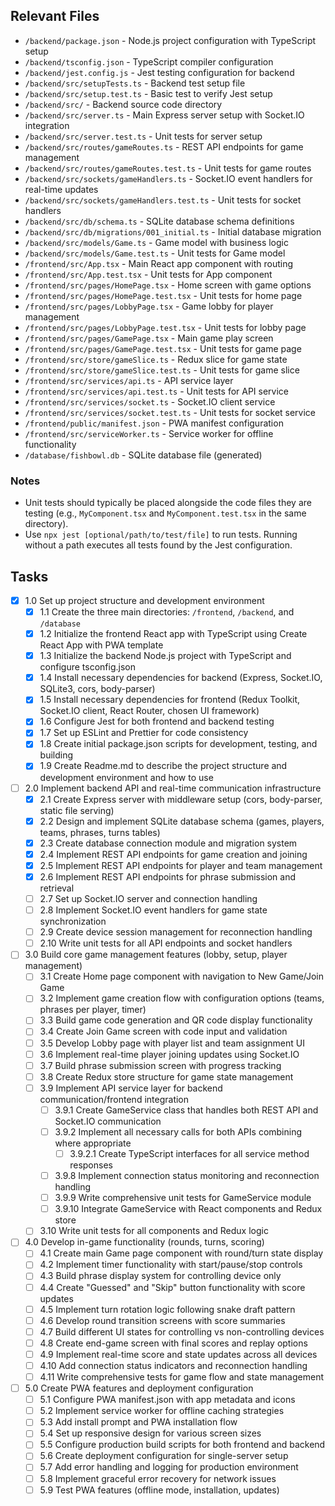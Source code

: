 ## Relevant Files

- `/backend/package.json` - Node.js project configuration with TypeScript setup
- `/backend/tsconfig.json` - TypeScript compiler configuration
- `/backend/jest.config.js` - Jest testing configuration for backend
- `/backend/src/setupTests.ts` - Backend test setup file
- `/backend/src/setup.test.ts` - Basic test to verify Jest setup
- `/backend/src/` - Backend source code directory
- `/backend/src/server.ts` - Main Express server setup with Socket.IO integration
- `/backend/src/server.test.ts` - Unit tests for server setup
- `/backend/src/routes/gameRoutes.ts` - REST API endpoints for game management
- `/backend/src/routes/gameRoutes.test.ts` - Unit tests for game routes
- `/backend/src/sockets/gameHandlers.ts` - Socket.IO event handlers for real-time updates
- `/backend/src/sockets/gameHandlers.test.ts` - Unit tests for socket handlers
- `/backend/src/db/schema.ts` - SQLite database schema definitions
- `/backend/src/db/migrations/001_initial.ts` - Initial database migration
- `/backend/src/models/Game.ts` - Game model with business logic
- `/backend/src/models/Game.test.ts` - Unit tests for Game model
- `/frontend/src/App.tsx` - Main React app component with routing
- `/frontend/src/App.test.tsx` - Unit tests for App component
- `/frontend/src/pages/HomePage.tsx` - Home screen with game options
- `/frontend/src/pages/HomePage.test.tsx` - Unit tests for home page
- `/frontend/src/pages/LobbyPage.tsx` - Game lobby for player management
- `/frontend/src/pages/LobbyPage.test.tsx` - Unit tests for lobby page
- `/frontend/src/pages/GamePage.tsx` - Main game play screen
- `/frontend/src/pages/GamePage.test.tsx` - Unit tests for game page
- `/frontend/src/store/gameSlice.ts` - Redux slice for game state
- `/frontend/src/store/gameSlice.test.ts` - Unit tests for game slice
- `/frontend/src/services/api.ts` - API service layer
- `/frontend/src/services/api.test.ts` - Unit tests for API service
- `/frontend/src/services/socket.ts` - Socket.IO client service
- `/frontend/src/services/socket.test.ts` - Unit tests for socket service
- `/frontend/public/manifest.json` - PWA manifest configuration
- `/frontend/src/serviceWorker.ts` - Service worker for offline functionality
- `/database/fishbowl.db` - SQLite database file (generated)

### Notes

- Unit tests should typically be placed alongside the code files they are testing (e.g., `MyComponent.tsx` and `MyComponent.test.tsx` in the same directory).
- Use `npx jest [optional/path/to/test/file]` to run tests. Running without a path executes all tests found by the Jest configuration.

## Tasks

- [x] 1.0 Set up project structure and development environment
  - [x] 1.1 Create the three main directories: `/frontend`, `/backend`, and `/database`
  - [x] 1.2 Initialize the frontend React app with TypeScript using Create React App with PWA template
  - [x] 1.3 Initialize the backend Node.js project with TypeScript and configure tsconfig.json
  - [x] 1.4 Install necessary dependencies for backend (Express, Socket.IO, SQLite3, cors, body-parser)
  - [x] 1.5 Install necessary dependencies for frontend (Redux Toolkit, Socket.IO client, React Router, chosen UI framework)
  - [x] 1.6 Configure Jest for both frontend and backend testing  
  - [x] 1.7 Set up ESLint and Prettier for code consistency
  - [x] 1.8 Create initial package.json scripts for development, testing, and building
  - [x] 1.9 Create Readme.md to describe the project structure and development environment and how to use

- [ ] 2.0 Implement backend API and real-time communication infrastructure
  - [x] 2.1 Create Express server with middleware setup (cors, body-parser, static file serving)
  - [x] 2.2 Design and implement SQLite database schema (games, players, teams, phrases, turns tables)
  - [x] 2.3 Create database connection module and migration system
  - [x] 2.4 Implement REST API endpoints for game creation and joining
  - [x] 2.5 Implement REST API endpoints for player and team management
  - [x] 2.6 Implement REST API endpoints for phrase submission and retrieval
  - [ ] 2.7 Set up Socket.IO server and connection handling
  - [ ] 2.8 Implement Socket.IO event handlers for game state synchronization
  - [ ] 2.9 Create device session management for reconnection handling
  - [ ] 2.10 Write unit tests for all API endpoints and socket handlers

- [ ] 3.0 Build core game management features (lobby, setup, player management)
  - [ ] 3.1 Create Home page component with navigation to New Game/Join Game
  - [ ] 3.2 Implement game creation flow with configuration options (teams, phrases per player, timer)
  - [ ] 3.3 Build game code generation and QR code display functionality
  - [ ] 3.4 Create Join Game screen with code input and validation
  - [ ] 3.5 Develop Lobby page with player list and team assignment UI
  - [ ] 3.6 Implement real-time player joining updates using Socket.IO
  - [ ] 3.7 Build phrase submission screen with progress tracking
  - [ ] 3.8 Create Redux store structure for game state management
  - [ ] 3.9 Implement API service layer for backend communication/frontend integration
    - [ ] 3.9.1 Create GameService class that handles both REST API and Socket.IO communication
    - [ ] 3.9.2 Implement all necessary calls for both APIs combining where appropriate
      - [ ] 3.9.2.1 Create TypeScript interfaces for all service method responses
    - [ ] 3.9.8 Implement connection status monitoring and reconnection handling
    - [ ] 3.9.9 Write comprehensive unit tests for GameService module
    - [ ] 3.9.10 Integrate GameService with React components and Redux store
  - [ ] 3.10 Write unit tests for all components and Redux logic

- [ ] 4.0 Develop in-game functionality (rounds, turns, scoring)
  - [ ] 4.1 Create main Game page component with round/turn state display
  - [ ] 4.2 Implement timer functionality with start/pause/stop controls
  - [ ] 4.3 Build phrase display system for controlling device only
  - [ ] 4.4 Create "Guessed" and "Skip" button functionality with score updates
  - [ ] 4.5 Implement turn rotation logic following snake draft pattern
  - [ ] 4.6 Develop round transition screens with score summaries
  - [ ] 4.7 Build different UI states for controlling vs non-controlling devices
  - [ ] 4.8 Create end-game screen with final scores and replay options
  - [ ] 4.9 Implement real-time score and state updates across all devices
  - [ ] 4.10 Add connection status indicators and reconnection handling
  - [ ] 4.11 Write comprehensive tests for game flow and state management

- [ ] 5.0 Create PWA features and deployment configuration
  - [ ] 5.1 Configure PWA manifest.json with app metadata and icons
  - [ ] 5.2 Implement service worker for offline caching strategies
  - [ ] 5.3 Add install prompt and PWA installation flow
  - [ ] 5.4 Set up responsive design for various screen sizes
  - [ ] 5.5 Configure production build scripts for both frontend and backend
  - [ ] 5.6 Create deployment configuration for single-server setup
  - [ ] 5.7 Add error handling and logging for production environment
  - [ ] 5.8 Implement graceful error recovery for network issues
  - [ ] 5.9 Test PWA features (offline mode, installation, updates)